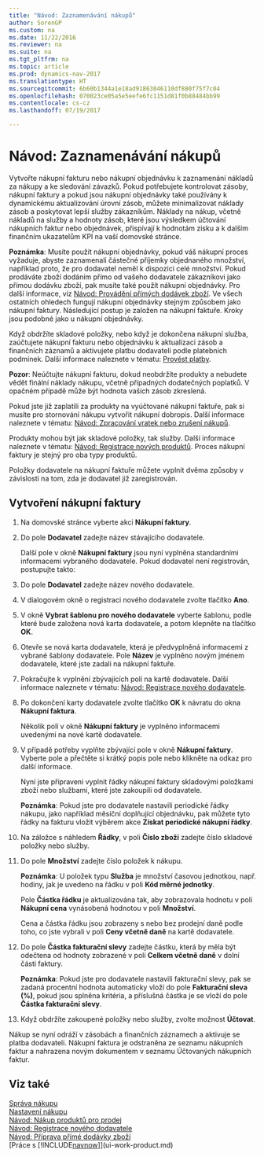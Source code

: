 ```yaml
---
title: "Návod: Zaznamenávání nákupů"
author: SorenGP
ms.custom: na
ms.date: 11/22/2016
ms.reviewer: na
ms.suite: na
ms.tgt_pltfrm: na
ms.topic: article
ms.prod: dynamics-nav-2017
ms.translationtype: HT
ms.sourcegitcommit: 6b60b1344a1e18ad91863046110df880f75f7c04
ms.openlocfilehash: 070023ce05a5e5eefe6fc1151d81f0b88484bb99
ms.contentlocale: cs-cz
ms.lasthandoff: 07/19/2017

---
```


# <a name="how-to-record-purchases"></a>Návod: Zaznamenávání nákupů
Vytvořte nákupní fakturu nebo nákupní objednávku k zaznamenání nákladů za nákupy a ke sledování závazků.  Pokud potřebujete kontrolovat zásoby, nákupní faktury a pokud jsou nákupní objednávky také používány k dynamickému aktualizování úrovní zásob, můžete minimalizovat náklady zásob a poskytovat lepší služby zákazníkům.  Náklady na nákup, včetně nákladů na služby a hodnoty zásob, které jsou výsledkem účtování nákupních faktur nebo objednávek, přispívají k hodnotám zisku a k dalším finančním ukazatelům KPI na vaší domovské stránce.

**Poznámka**: Musíte použít nákupní objednávky, pokud váš nákupní proces vyžaduje, abyste zaznamenali částečné příjemky objednaného množství, například proto, že pro dodavatel neměl k dispozici celé množství. Pokud prodáváte zboží dodáním přímo od vašeho  dodavatele zákazníkovi jako přímou dodávku zboží, pak musíte také použít nákupní objednávky. Pro další informace, viz [Návod: Provádění přímých dodávek zboží](sales-how-drop-shipment.md). Ve všech ostatních ohledech fungují nákupní objednávky stejným způsobem jako nákupní faktury. Následující postup je založen na nákupní faktuře. Kroky jsou podobné jako u nákupní objednávky.

Když obdržíte skladové položky, nebo když je dokončena nákupní služba, zaúčtujete nákupní fakturu nebo objednávku k aktualizaci zásob a finančních záznamů a aktivujete platbu dodavateli podle platebních podmínek. Další informace naleznete v tématu: [Provést platby](payables-make-payments.md).

**Pozor**: Neúčtujte nákupní fakturu, dokud neobdržíte produkty a nebudete vědět finální náklady nákupu, včetně případných dodatečných poplatků.  V opačném případě může být hodnota vašich zásob zkreslená.

Pokud jste již zaplatili za produkty na vyúčtované nákupní faktuře, pak si musíte pro stornování nákupu vytvořit nákupní dobropis. Další informace naleznete v tématu: [Návod: Zpracování vratek nebo zrušení nákupů](purchasing-how-process-purchase-returns-cancellations.md).

Produkty mohou být jak skladové položky, tak služby. Další informace naleznete v tématu: [Návod: Registrace nových produktů](inventory-how-register-new-products.md). Proces nákupní faktury je stejný pro oba typy produktů.



Položky dodavatele na nákupní faktuře můžete vyplnit dvěma způsoby v závislosti na tom, zda je dodavatel již zaregistrován.

## <a name="to-create-a-purchase-invoice"></a>Vytvoření nákupní faktury
1. Na domovské stránce vyberte akci **Nákupní faktury**.  
2. Do pole **Dodavatel** zadejte název stávajícího dodavatele.

    Další pole v okně **Nákupní faktury** jsou nyní vyplněna standardními informacemi vybraného dodavatele. Pokud dodavatel není registrován, postupujte takto:
3. Do pole **Dodavatel** zadejte název nového dodavatele.
4. V dialogovém okně o registraci nového dodavatele zvolte tlačítko **Ano**.
5. V okně **Vybrat šablonu pro nového dodavatele**  vyberte šablonu, podle které bude založena nová karta dodavatele, a potom klepněte na tlačítko **OK**.
6. Otevře se nová karta dodavatele, která je předvyplněná informacemi z vybrané šablony dodavatele. Pole **Název** je vyplněno novým jménem dodavatele, které jste zadali na nákupní faktuře.
7. Pokračujte k vyplnění zbývajících polí na kartě dodavatele. Další informace naleznete v tématu: [Návod: Registrace nového dodavatele](purchasing-how-register-new-vendors.md).  
8. Po dokončení karty dodavatele zvolte tlačítko **OK** k návratu do okna **Nákupní faktura**.

    Několik polí v okně **Nákupní faktury** je vyplněno informacemi uvedenými na nové kartě dodavatele.
9. V případě potřeby vyplňte zbývající pole v okně **Nákupní faktury**. Vyberte pole a přečtěte si krátký popis pole nebo klikněte na odkaz pro další informace.

    Nyní jste připraveni vyplnit řádky nákupní faktury skladovými položkami zboží nebo službami, které jste zakoupili od dodavatele.

    **Poznámka**: Pokud jste pro dodavatele nastavili periodické řádky nákupu, jako například měsíční doplňující objednávku, pak můžete tyto řádky na fakturu vložit výběrem akce **Získat periodické nákupní řádky**.
10. Na záložce s náhledem **Řádky**, v poli **Číslo zboží** zadejte číslo skladové položky nebo služby.
11. Do pole **Množství** zadejte číslo položek k nákupu. 

    **Poznámka**: U položek typu **Služba** je množství časovou jednotkou, např. hodiny, jak je uvedeno na řádku v poli **Kód měrné jednotky**.

    Pole **Částka řádku** je aktualizována tak, aby zobrazovala hodnotu v poli **Nákupní cena** vynásobená hodnotou v poli **Množství**.

    Cena a částka řádku jsou zobrazeny s nebo bez prodejní daně podle toho, co jste vybrali v poli **Ceny včetně daně** na kartě dodavatele.
12. Do pole **Částka fakturační slevy** zadejte částku, která by měla být odečtena od hodnoty zobrazené v poli **Celkem včetně daně** v dolní části faktury.

    **Poznámka**: Pokud jste pro dodavatele nastavili fakturační slevy, pak se zadaná procentní hodnota automaticky vloží do pole **Fakturační sleva (%)**, pokud jsou splněna kritéria, a příslušná částka je se vloží do pole **Částka fakturační slevy**.
13. Když obdržíte zakoupené položky nebo služby, zvolte možnost **Účtovat**.

Nákup se nyní odráží v zásobách a finančních záznamech a aktivuje se platba dodavateli. Nákupní faktura je odstraněna ze seznamu nákupních faktur a nahrazena novým dokumentem v seznamu Účtovaných nákupních faktur.

## <a name="see-also"></a>Viz také  
[Správa nákupu](purchasing-manage-purchasing.md)  
[Nastavení nákupu](purchasing-setup-purchasing.md)  
[Návod: Nákup produktů pro prodej](purchasing-how-purchase-products-sale.md)  
[Návod: Registrace nového dodavatele](purchasing-how-register-new-vendors.md)  
[Návod: Příprava přímé dodávky zboží](sales-how-drop-shipment.md)  
[Práce s [!INCLUDE[navnow](includes/navnow_md.md)]](ui-work-product.md)

